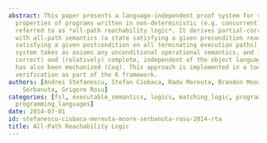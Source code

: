 ```yaml
---
abstract: This paper presents a language-independent proof system for reachability
  properties of programs written in non-deterministic (e.g. concurrent) languages,
  referred to as *all-path reachability logic*. It derives partial-correctness properties
  with all-path semantics (a state satisfying a given precondition reaches states
  satisfying a given postcondition on all terminating execution paths). The proof
  system takes as axioms any unconditional operational semantics, and is sound (partially
  correct) and (relatively) complete, independent of the object language; the soundness
  has also been mechanized (Coq). This approach is implemented in a tool for semantics-based
  verification as part of the K framework.
authors: [Andrei Stefanescu, Stefan Ciobaca, Radu Mereuta, Brandon Moore, Traian Florin
    Serbanuta, Grigore Rosu]
categories: [fsl, executable_semantics, logics, matching_logic, program_verification,
  programming_languages]
date: 2014-07-01
id: stefanescu-ciobaca-mereuta-moore-serbanuta-rosu-2014-rta
title: All-Path Reachability Logic
---
```

